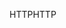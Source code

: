 <span data-ttu-id="b4f1e-101">HTTP</span><span class="sxs-lookup"><span data-stu-id="b4f1e-101">HTTP</span></span>